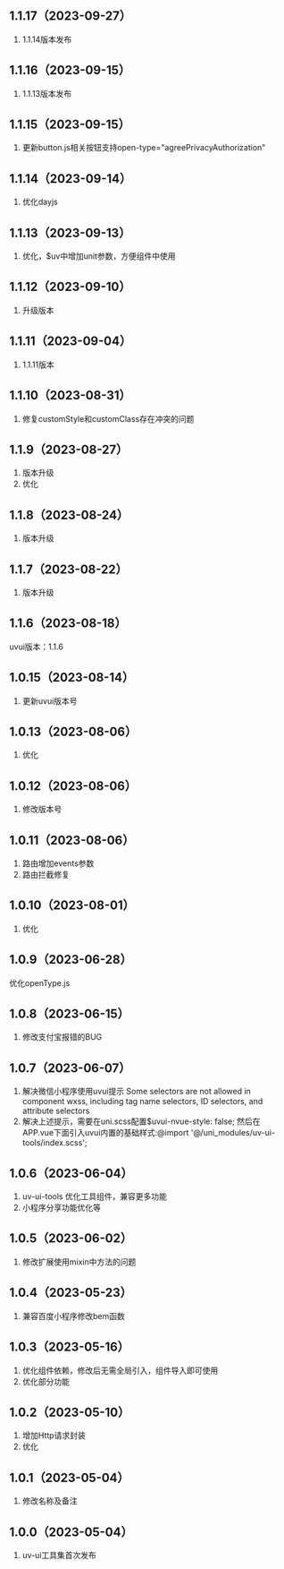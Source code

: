 ## 1.1.17（2023-09-27）
1. 1.1.14版本发布
## 1.1.16（2023-09-15）
1. 1.1.13版本发布
## 1.1.15（2023-09-15）
1. 更新button.js相关按钮支持open-type="agreePrivacyAuthorization"
## 1.1.14（2023-09-14）
1. 优化dayjs
## 1.1.13（2023-09-13）
1. 优化，$uv中增加unit参数，方便组件中使用
## 1.1.12（2023-09-10）
1. 升级版本
## 1.1.11（2023-09-04）
1. 1.1.11版本
## 1.1.10（2023-08-31）
1. 修复customStyle和customClass存在冲突的问题
## 1.1.9（2023-08-27）
1. 版本升级
2. 优化
## 1.1.8（2023-08-24）
1. 版本升级
## 1.1.7（2023-08-22）
1. 版本升级
## 1.1.6（2023-08-18）
uvui版本：1.1.6
## 1.0.15（2023-08-14）
1. 更新uvui版本号
## 1.0.13（2023-08-06）
1. 优化
## 1.0.12（2023-08-06）
1. 修改版本号
## 1.0.11（2023-08-06）
1. 路由增加events参数
2. 路由拦截修复
## 1.0.10（2023-08-01）
1. 优化
## 1.0.9（2023-06-28）
优化openType.js
## 1.0.8（2023-06-15）
1. 修改支付宝报错的BUG
## 1.0.7（2023-06-07）
1. 解决微信小程序使用uvui提示 Some selectors are not allowed in component wxss, including tag name selectors, ID selectors, and attribute selectors
2. 解决上述提示，需要在uni.scss配置$uvui-nvue-style: false; 然后在APP.vue下面引入uvui内置的基础样式:@import '@/uni_modules/uv-ui-tools/index.scss';
## 1.0.6（2023-06-04）
1.  uv-ui-tools 优化工具组件，兼容更多功能
2.  小程序分享功能优化等
## 1.0.5（2023-06-02）
1. 修改扩展使用mixin中方法的问题
## 1.0.4（2023-05-23）
1. 兼容百度小程序修改bem函数
## 1.0.3（2023-05-16）
1. 优化组件依赖，修改后无需全局引入，组件导入即可使用
2. 优化部分功能
## 1.0.2（2023-05-10）
1. 增加Http请求封装
2. 优化
## 1.0.1（2023-05-04）
1. 修改名称及备注
## 1.0.0（2023-05-04）
1. uv-ui工具集首次发布
